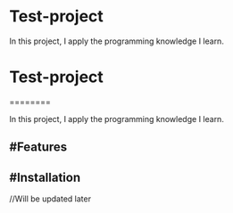 # Test-project
In this project, I apply the programming knowledge I learn. 

# Test-project
========

In this project, I apply the programming knowledge I learn. 

#Features
--------



#Installation
------------

//Will be updated later

